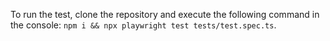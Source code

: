 To run the test, clone the repository and execute the following command in the console: `npm i && npx playwright test tests/test.spec.ts`.
